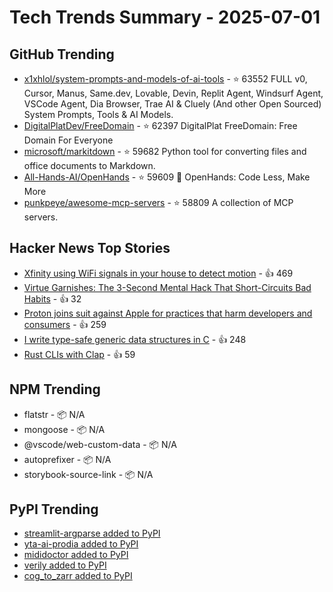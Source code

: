 # Tech Trends Summary - 2025-07-01

## GitHub Trending
- [x1xhlol/system-prompts-and-models-of-ai-tools](https://github.com/x1xhlol/system-prompts-and-models-of-ai-tools) - ⭐ 63552
  FULL v0, Cursor, Manus, Same.dev, Lovable, Devin, Replit Agent, Windsurf Agent, VSCode Agent, Dia Browser, Trae AI & Cluely (And other Open Sourced) System Prompts, Tools & AI Models.
- [DigitalPlatDev/FreeDomain](https://github.com/DigitalPlatDev/FreeDomain) - ⭐ 62397
  DigitalPlat FreeDomain: Free Domain For Everyone
- [microsoft/markitdown](https://github.com/microsoft/markitdown) - ⭐ 59682
  Python tool for converting files and office documents to Markdown.
- [All-Hands-AI/OpenHands](https://github.com/All-Hands-AI/OpenHands) - ⭐ 59609
  🙌 OpenHands: Code Less, Make More
- [punkpeye/awesome-mcp-servers](https://github.com/punkpeye/awesome-mcp-servers) - ⭐ 58809
  A collection of MCP servers.

## Hacker News Top Stories
- [Xfinity using WiFi signals in your house to detect motion](https://www.xfinity.com/support/articles/wifi-motion) - 👍 469
- [Virtue Garnishes: The 3-Second Mental Hack That Short-Circuits Bad Habits](https://ledgeroflife.blog/virtue-garnishes-the-3-second-mental-hack-that-short-circuits-bad-habits/) - 👍 32
- [Proton joins suit against Apple for practices that harm developers and consumers](https://proton.me/blog/apple-lawsuit) - 👍 259
- [I write type-safe generic data structures in C](https://danielchasehooper.com/posts/typechecked-generic-c-data-structures/) - 👍 248
- [Rust CLIs with Clap](https://tucson-josh.com/posts/rust-clap-cli/) - 👍 59

## NPM Trending
- flatstr - 📦 N/A
- mongoose - 📦 N/A
- @vscode/web-custom-data - 📦 N/A
- autoprefixer - 📦 N/A
- storybook-source-link - 📦 N/A

## PyPI Trending
- [streamlit-argparse added to PyPI](https://pypi.org/project/streamlit-argparse/)
- [yta-ai-prodia added to PyPI](https://pypi.org/project/yta-ai-prodia/)
- [mididoctor added to PyPI](https://pypi.org/project/mididoctor/)
- [verily added to PyPI](https://pypi.org/project/verily/)
- [cog_to_zarr added to PyPI](https://pypi.org/project/cog-to-zarr/)
